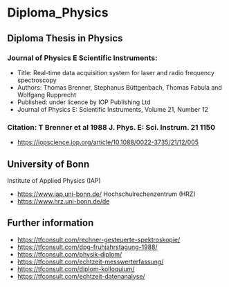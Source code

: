 # Diploma_Physics

## Diploma Thesis in Physics 
### Journal of Physics E Scientific Instruments:
- Title: Real-time data acquisition system for laser and radio frequency spectroscopy
- Authors: Thomas Brenner, Stephanus Büttgenbach, Thomas Fabula and Wolfgang Rupprecht
- Published: under licence by IOP Publishing Ltd
- Journal of Physics E: Scientific Instruments, Volume 21, Number 12

### Citation: T Brenner et al 1988 J. Phys. E: Sci. Instrum. 21 1150
- https://iopscience.iop.org/article/10.1088/0022-3735/21/12/005

## University of Bonn 
Institute of Applied Physics (IAP)
- https://www.iap.uni-bonn.de/
Hochschulrechenzentrum (HRZ)
- https://www.hrz.uni-bonn.de/de

## Further information
- https://tfconsult.com/rechner-gesteuerte-spektroskopie/
- https://tfconsult.com/dpg-fruhjahrstagung-1988/
- https://tfconsult.com/physik-diplom/
- https://tfconsult.com/echtzeit-messwerterfassung/
- https://tfconsult.com/diplom-kolloquium/
- https://tfconsult.com/echtzeit-datenanalyse/ 
